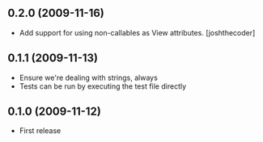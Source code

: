 ## 0.2.0 (2009-11-16)

* Add support for using non-callables as View attributes. [joshthecoder]

## 0.1.1 (2009-11-13)

* Ensure we're dealing with strings, always
* Tests can be run by executing the test file directly

## 0.1.0 (2009-11-12)

* First release
